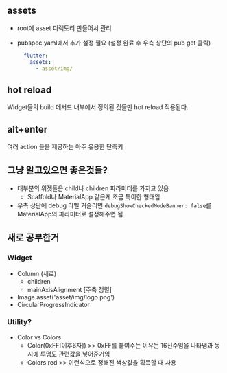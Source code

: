 ## assets

- root에 asset 디렉토리 만들어서 관리
- pubspec.yaml에서 추가 설정 필요 (설정 완료 후 우측 상단의 pub get 클릭)

  ```yaml
    flutter:
      assets:
        - asset/img/
  ```

## hot reload

Widget들의 build 메서드 내부에서 정의된 것들만 hot reload 적용된다.

## alt+enter

여러 action 들을 제공하는 아주 유용한 단축키

## 그냥 알고있으면 좋은것들?

- 대부분의 위젯들은 child나 children 파라미터를 가지고 있음
  - Scaffold나 MaterialApp 같은게 조금 특이한 형태임
- 우측 상단에 debug 라벨 거슬리면 `debugShowCheckedModeBanner: false`를 MaterialApp의 파라미터로 설정해주면 됨

## 새로 공부한거

### Widget
- Column (세로)
  - children
  - mainAxisAlignment [주축 정렬]
- Image.asset('asset/img/logo.png')
- CircularProgressIndicator

### Utility?
- Color vs Colors
  - Color(0xFF[이후6자]) >> 0xFF를 붙여주는 이유는 16진수임을 나타냄과 동시에 투명도 관련값을 넣어준거임
  - Colors.red >> 이런식으로 정해진 색상값을 획득할 때 사용